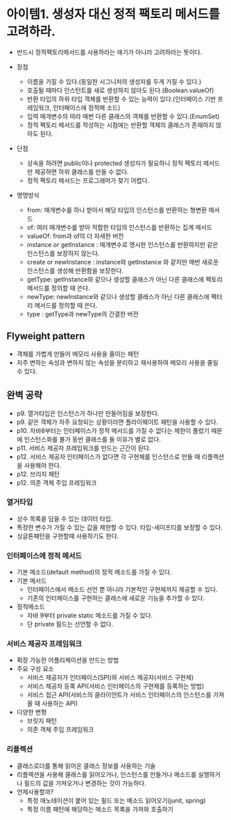 # 아이템1. 생성자 대신 정적 팩토리 메서드를 고려하라.
- 반드시 정적팩토리메서드를 사용하라는 애기가 아니라 고려하라는 뜻이다.
- 장점 
    - 이름을 가질 수 있다.(동일한 시그니처의 생성자를 두개 가질 수 있다.)
    - 호출될 때마다 인스턴트를 새로 생성하지 않아도 된다.(Boolean.valueOf)
    - 반환 타입의 하위 타입 객체를 반환할 수 있는 능력이 있다.(인터페이스 기반 프레임워크, 인터페이스에 정적메 소드)
    - 입력 매개변수의 따라 매번 다른 클래스의 객체를 반환할 수 있다.(EnumSet)
    - 정적 팩토리 메서드를 작성하는 시점에는 반환할 객체의 클래스가 존재하지 않아도 된다.

- 단점 
  - 상속을 하려면 public이나 protected 생성자가 필요하니 정적 팩토리 메서드만 제공하면 하위 클래스를 만들 수 없다.
  - 정적 팩토리 메서드는 프로그래머가 찾기 어렵다.

- 명명방식 
  - from: 매개변수를 하나 받아서 해당 타입의 인스턴스를 반환하는 형변환 메서드 
  - of: 여러 매개변수를 받아 적합한 타입의 인스턴스를 반환하는 집계 메서드
  - valueOf: from과 of의 더 자세한 버전 
  - instance or getInstance : 매개변수로 명시한 인스턴스를 반환하지만 같은 인스턴스를 보장하지 않는다.
  - create or newInstance : instance와 getInstance 와 같지만 매번 새로운 인스턴스를 생성해 반환함을 보장한다.
  - getType: getInstance와 같으나 생성할 클래스가 아닌 다른 클래스에 팩토리 메서드를 정의할 때 쓴다.
  - newType: newInstance와 같으나 생성할 클래스가 아닌 다른 클래스에 팩터리 메서드를 정의할 때 쓴다.
  - type : getType과 newType의 간결한 버전

## Flyweight pattern
- 객체를 가볍게 만들어 메모리 사용을 줄이는 패턴
- 자주 변하는 속성과 변하지 않는 속성을 분리하고 재사용하여 메모리 사용을 줄일 수 있다. 

## 완벽 공략
- p9. 열거타입은 인스턴스가 하나만 만들어짐을 보장한다.
- p9. 같은 객체가 자주 요청되는 상황이라면 플라이웨이트 패턴을 사용할 수 있다.
- p10. 자바8부터는 인터페이스가 정적 메서드를 가질 수 없다는 제한이 풀렸기 때문에 인스턴스화를 불가 동반 클래스를 둘 이유가 별로 없다.
- p11. 서비스 제공자 프레임워크를 만드는 근간이 된다.
- p12. 서비스 제공자 인터페이스가 없다면 각 구현체를 인스턴스로 만들 때 리플렉션을 사용해야 한다.
- p12. 브리지 패턴 
- p12. 의존 객체 주입 프레임워크

### 열거타입 
- 상수 목록을 담을 수 있는 데이터 타입.
- 특정한 변수가 가질 수 있는 값을 제한할 수 있다. 타입-세이프티를 보장할 수 있다.
- 싱글톤패턴을 구현할때 사용하기도 한다.

### 인터페이스에 정적 메서드
- 기본 메소드(default method)의 정적 메소드를 가질 수 있다.
- 기본 메서드 
  - 인터페이스에서 메소드 선언 뿐 아니라 기본적인 구현체까지 제공할 수 있다.
  - 기존의 인터페이스를 구현하는 클래스에 새로운 기능을 추가할 수 있다.
- 정적메소드 
  - 자바 9부터 private static 메소드를 가질 수 있다.
  - 단 private 필드는 선언할 수 없다. 

### 서비스 제공자 프레임워크 
- 확장 가능한 어플리케이션을 만드는 방법 
- 주요 구성 요소
  - 서비스 제공자가 인터페이스(SPI)와 서비스 제공자(서비스 구현체)
  - 서비스 제공자 등록 API(서비스 인터페이스의 구현체를 등록하는 방법)
  - 서비스 접근 API(서비스의 클라이언트가 서비스 인터페이스의 인스턴스를 가져올 때 사용하는 API)
- 다양한 변형 
  - 브릿지 패턴 
  - 의존 객체 주입 프레임워크

### 리플렉션 
- 클래스로더를 통해 읽어온 클래스 정보를 사용하는 기술 
- 리플렉션을 사용해 클래스를 읽어오거나, 인스턴스를 만들거나 메소드를 실행하거나 필드의 값을 가져오거나 변경하는 것이 가능하다.
- 언제사용할까?
  - 특정 애노테이션이 붙어 있는 필드 또는 메소드 읽어오기(junit, spring)
  - 특정 이름 패턴에 해당하는 메소드 목록을 가져와 호출하기 